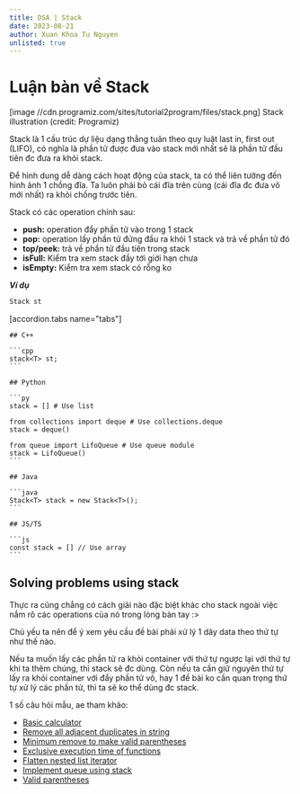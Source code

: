 ```yaml
---
title: DSA | Stack
date: 2023-08-21
author: Xuan Khoa Tu Nguyen
unlisted: true
---
```


# Luận bàn về Stack

[image //cdn.programiz.com/sites/tutorial2program/files/stack.png]
    Stack illustration (credit: Programiz)

Stack là 1 cấu trúc dự liệu dạng thẳng tuân theo quy luật last in, first out (LIFO), có nghĩa là
phần tử được đưa vào stack mới nhất sẽ là phần tử đầu tiên đc đưa ra khỏi stack.

Để hình dung dễ dàng cách hoạt động của stack, ta có thể liên tưởng đến hình ảnh 1 chồng đĩa. Ta
luôn phải bỏ cái đĩa trên cùng (cái đĩa đc đưa vô mới nhất) ra khỏi chồng trước tiên.

Stack có các operation chính sau:
- **push:** operation đẩy phần tử vào trong 1 stack
- **pop:** operation lấy phần tử đứng đầu ra khỏi 1 stack và trả về phần tử đó
- **top/peek:** trả về phần tử đầu tiên trong stack
- **isFull:** Kiểm tra xem stack đầy tới giới hạn chưa
- **isEmpty:** Kiểm tra xem stack có rỗng ko

***Ví dụ***

```md
Stack st
```

[accordion.tabs name="tabs"]

    ## C++

    ```cpp
    stack<T> st;
    ```

    ## Python

    ```py
    stack = [] # Use list

    from collections import deque # Use collections.deque
    stack = deque()

    from queue import LifoQueue # Use queue module
    stack = LifoQueue()
    ```

    ## Java

    ```java
    Stack<T> stack = new Stack<T>();
    ```

    ## JS/TS

    ```js
    const stack = [] // Use array
    ```

## Solving problems using stack

Thực ra cũng chẳng có cách giải nào đặc biệt khác cho stack ngoài việc nắm rõ các operations của nó
trong lòng bàn tay :>

Chủ yếu ta nên để ý xem yêu cầu đề bài phải xử lý 1 dãy data theo thứ tự như thế nào.

Nếu ta muốn lấy các phần tử ra khỏi container với thứ tự ngược lại với thứ tự khi ta thêm chúng,
thì stack sẽ đc dùng. Còn nếu ta cần giữ nguyên thứ tự lấy ra khỏi container với đẩy phần tử vô,
hay 1 đề bài ko cần quan trọng thứ tự xử lý các phần tử, thì ta sẽ ko thể dùng đc stack.

1 số câu hỏi mẫu, ae tham khảo:

- [Basic calculator](https://leetcode.com/problems/basic-calculator/)
- [Remove all adjacent duplicates in string](https://leetcode.com/problems/remove-all-adjacent-duplicates-in-string/)
- [Minimum remove to make valid parentheses](https://leetcode.com/problems/minimum-remove-to-make-valid-parentheses)
- [Exclusive execution time of functions](https://leetcode.com/problems/exclusive-time-of-functions/)
- [Flatten nested list iterator](https://leetcode.com/problems/flatten-nested-list-iterator)
- [Implement queue using stack](https://leetcode.com/problems/implement-queue-using-stacks)
- [Valid parentheses](https://leetcode.com/problems/valid-parentheses)
